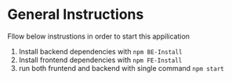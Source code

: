 # General Instructions

Fllow below instrustions in order to start this appilication

1. Install backend dependencies with `npm BE-Install`
2. Install frontend dependencies with `npm FE-Install`
3. run both fruntend and backend with single command `npm start`
